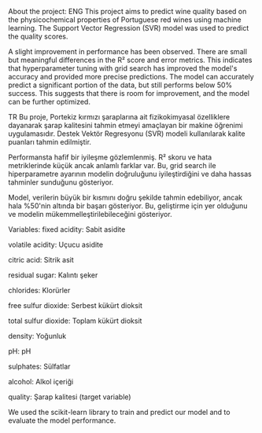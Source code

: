 About the project:
ENG
This project aims to predict wine quality based on the physicochemical properties of Portuguese red wines using machine learning.
The Support Vector Regression (SVR) model was used to predict the quality scores.

A slight improvement in performance has been observed. There are small but meaningful differences in the R² score and error metrics. 
This indicates that hyperparameter tuning with grid search has improved the model's accuracy and provided more precise predictions.
The model can accurately predict a significant portion of the data, but still performs below 50% success.
This suggests that there is room for improvement, and the model can be further optimized.

TR
Bu proje, Portekiz kırmızı şaraplarına ait fizikokimyasal özelliklere dayanarak şarap kalitesini tahmin etmeyi amaçlayan bir makine öğrenimi uygulamasıdır. 
Destek Vektör Regresyonu (SVR) modeli kullanılarak kalite puanları tahmin edilmiştir.

Performansta hafif bir iyileşme gözlemlenmiş. R² skoru ve hata metriklerinde küçük ancak anlamlı farklar var.
Bu, grid search ile hiperparametre ayarının modelin doğruluğunu iyileştirdiğini ve daha hassas tahminler sunduğunu gösteriyor.

Model, verilerin büyük bir kısmını doğru şekilde tahmin edebiliyor, ancak hala %50'nin altında bir başarı gösteriyor.
Bu, geliştirme için yer olduğunu ve modelin mükemmelleştirilebileceğini gösteriyor.

Variables: fixed acidity: Sabit asidite

volatile acidity: Uçucu asidite

citric acid: Sitrik asit

residual sugar: Kalıntı şeker

chlorides: Klorürler

free sulfur dioxide: Serbest kükürt dioksit

total sulfur dioxide: Toplam kükürt dioksit

density: Yoğunluk

pH: pH

sulphates: Sülfatlar

alcohol: Alkol içeriği

quality: Şarap kalitesi (target variable)

We used the scikit-learn library to train and predict our model and to evaluate the model performance.

